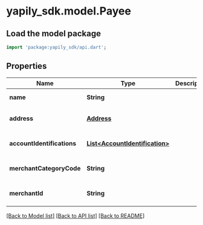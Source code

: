 # yapily_sdk.model.Payee

## Load the model package
```dart
import 'package:yapily_sdk/api.dart';
```

## Properties
Name | Type | Description | Notes
------------ | ------------- | ------------- | -------------
**name** | **String** |  | [default to null]
**address** | [**Address**](Address.md) |  | [optional] [default to null]
**accountIdentifications** | [**List&lt;AccountIdentification&gt;**](AccountIdentification.md) |  | [default to const []]
**merchantCategoryCode** | **String** |  | [optional] [default to null]
**merchantId** | **String** |  | [optional] [default to null]

[[Back to Model list]](../README.md#documentation-for-models) [[Back to API list]](../README.md#documentation-for-api-endpoints) [[Back to README]](../README.md)


